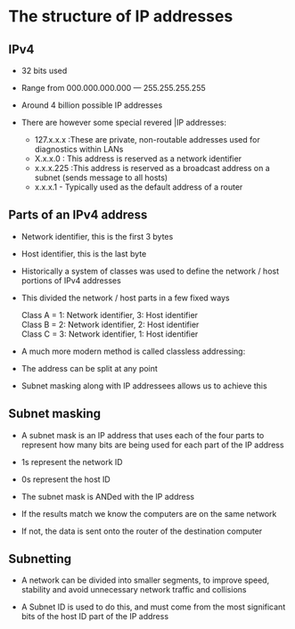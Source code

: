 # The structure of IP addresses

## IPv4

- 32 bits used

- Range from 000.000.000.000 — 255.255.255.255

- Around 4 billion possible IP addresses

- There are however some special revered |IP addresses:
    - 127.x.x.x :These are private, non-routable addresses used for diagnostics within LANs
    - X.x.x.0 : This address is reserved as a network identifier
    - x.x.x.225 :This address is reserved as a broadcast address on a subnet (sends message to all hosts)
    - x.x.x.1 - Typically used as the default address of a router

## Parts of an IPv4 address

- Network identifier, this is the first 3 bytes

- Host identifier, this is the last byte

- Historically a system of classes was used to define the network / host portions of IPv4 addresses

- This divided the network / host parts in a few fixed ways

    Class A = 1: Network identifier, 3: Host identifier \
    Class B = 2: Network identifier, 2: Host identifier \
    Class C = 3: Network identifier, 1: Host identifier

- A much more modern method is called classless addressing:

- The address can be split at any point

- Subnet masking along with IP addressees allows us to achieve this

## Subnet masking

- A subnet mask is an IP address that uses each of the four parts to represent how many bits are being used for each part of the IP address

- 1s represent the network ID

- 0s represent the host ID

- The subnet mask is ANDed with the IP address

- If the results match we know the computers are on the same network

- If not, the data is sent onto the router of the destination computer

## Subnetting

- A network can be divided into smaller segments, to improve speed, stability and avoid unnecessary network traffic and collisions

- A Subnet ID is used to do this, and must come from the most significant bits of the host ID part of the IP address